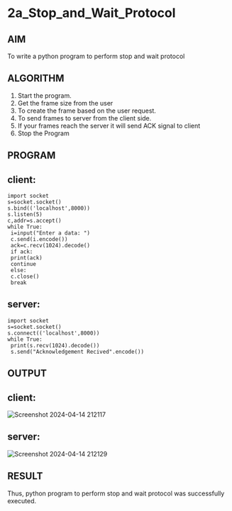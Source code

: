 # 2a_Stop_and_Wait_Protocol
## AIM 
To write a python program to perform stop and wait protocol
## ALGORITHM
1. Start the program.
2. Get the frame size from the user
3. To create the frame based on the user request.
4. To send frames to server from the client side.
5. If your frames reach the server it will send ACK signal to client
6. Stop the Program
## PROGRAM
## client:
```
import socket
s=socket.socket()
s.bind(('localhost',8000))
s.listen(5)
c,addr=s.accept()
while True:
 i=input("Enter a data: ")
 c.send(i.encode())
 ack=c.recv(1024).decode()
 if ack:
 print(ack)
 continue
 else:
 c.close()
 break
```
## server:
```
import socket
s=socket.socket()
s.connect(('localhost',8000))
while True:
 print(s.recv(1024).decode())
 s.send("Acknowledgement Recived".encode())

```
## OUTPUT
## client:
![Screenshot 2024-04-14 212117](https://github.com/praveen2p/2a_Stop_and_Wait_Protocol/assets/151658061/e531032f-1d6e-45c9-a9a1-5b261dd4f802)

## server:
![Screenshot 2024-04-14 212129](https://github.com/praveen2p/2a_Stop_and_Wait_Protocol/assets/151658061/7ae6d542-9ae4-449a-b9a6-ca9acb993f48)

## RESULT
Thus, python program to perform stop and wait protocol was successfully executed.
